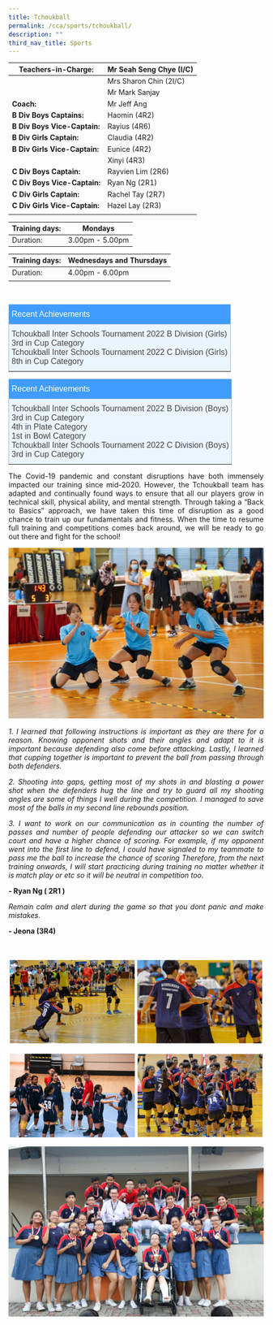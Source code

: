 ```yaml
---
title: Tchoukball
permalink: /cca/sports/tchoukball/
description: ""
third_nav_title: Sports
---
```

|  **Teachers-in-Charge:** | Mr Seah Seng Chye (I/C) | 
| -------- | -------- |
| |Mrs Sharon Chin (2I/C)  |
|  |  Mr Mark Sanjay |
|**Coach:** | Mr Jeff Ang|
|**B Div Boys Captains:** |Haomin (4R2) |
| **B Div Boys Vice-Captain:**|Rayius (4R6)|
|**B Div Girls Captain:** |Claudia (4R2)    |
| **B Div Girls Vice-Captain:** |Eunice (4R2) |
| | Xinyi (4R3) |
|**C Div Boys Captain:** |Rayvien Lim (2R6) |
| **C Div Boys Vice-Captain:**|Ryan Ng (2R1)|
|**C Div Girls Captain:** |Rachel Tay (2R7)   |
| **C Div Girls Vice-Captain:** |Hazel Lay (2R3) |
|  |  |

| Training days: | Mondays  |
| - | -|
| Duration: |  3.00pm - 5.00pm |

| Training days: | Wednesdays and Thursdays  |
| - | -|
| Duration: |  4.00pm - 6.00pm |
|  |  |


<br><style type="text/css">
.tg  {border-collapse:collapse;border-color:#9ABAD9;border-spacing:0;}
.tg td{background-color:#EBF5FF;border-color:#9ABAD9;border-style:solid;border-width:1px;color:#444;
  font-family:Arial, sans-serif;font-size:14px;overflow:hidden;padding:10px 5px;word-break:normal;}
.tg th{background-color:#409cff;border-color:#9ABAD9;border-style:solid;border-width:1px;color:#fff;
  font-family:Arial, sans-serif;font-size:14px;font-weight:normal;overflow:hidden;padding:10px 5px;word-break:normal;}
.tg .tg-3jrd{border-color:inherit;font-family:"Lucida Sans Unicode", "Lucida Grande", sans-serif !important;font-size:medium;
  text-align:left;vertical-align:top}
</style>
<table class="tg">
<thead>
  <tr>
    <th class="tg-3jrd">Recent Achievements<br></th>
  </tr>
</thead>
<tbody>
  <tr>
    <td class="tg-3jrd">Tchoukball Inter Schools Tournament 2022 B Division  (Girls)<br>3rd in Cup Category<br>Tchoukball Inter Schools Tournament 2022 C Division  (Girls)<br>8th in Cup Category </td>
		
  </tr>
</tbody>
</table>

<style type="text/css">
.tg  {border-collapse:collapse;border-color:#9ABAD9;border-spacing:0;}
.tg td{background-color:#EBF5FF;border-color:#9ABAD9;border-style:solid;border-width:1px;color:#444;
  font-family:Arial, sans-serif;font-size:14px;overflow:hidden;padding:10px 5px;word-break:normal;}
.tg th{background-color:#409cff;border-color:#9ABAD9;border-style:solid;border-width:1px;color:#fff;
  font-family:Arial, sans-serif;font-size:14px;font-weight:normal;overflow:hidden;padding:10px 5px;word-break:normal;}
.tg .tg-3jrd{border-color:inherit;font-family:"Lucida Sans Unicode", "Lucida Grande", sans-serif !important;font-size:medium;
  text-align:left;vertical-align:top}
</style>
<table class="tg">
<thead>
  <tr>
    <th class="tg-3jrd">Recent Achievements<br></th>
  </tr>
</thead>
<tbody>
  <tr>
    <td class="tg-3jrd">Tchoukball Inter Schools Tournament 2022 B Division  (Boys)<br>
			3rd in Cup Category<br>
			4th in Plate Category<br>
1st in Bowl Category<br>
			Tchoukball Inter Schools Tournament 2022 C Division  (Boys)<br>
			3rd in Cup Category</td>
  </tr>
</tbody>
</table>
<p style="text-align:justify">
The Covid-19 pandemic and constant disruptions have both immensely impacted our training since mid-2020. However, the Tchoukball team has adapted and continually found ways to ensure that all our players grow in technical skill, physical ability, and mental strength. Through taking a “Back to Basics” approach, we have taken this time of disruption as a good chance to train up our fundamentals and fitness. When the time to resume full training and competitions comes back around, we will be ready to go out there and fight for the school!</p>

![](/images/Cca/cca-tchoukball-02.jpg)

<p style="text-align:justify; font-style:italic">
1. I learned that following instructions is important as they are there for a reason.  Knowing opponent shots and their angles and adapt to it is important because defending also come before attacking.  Lastly, I learned that cupping together is important to prevent the ball from passing through both defenders. </p>

<p style="text-align:justify; font-style:italic">2. Shooting into gaps, getting most of my shots in and blasting a power shot when the defenders hug the line and try to guard all my shooting angles are some of things I well during the competition. I managed to save most of the balls in my second line rebounds position.  </p>

<p style="text-align:justify; font-style:italic">3. I want to work on our communication as in counting the number of passes and number of people defending our attacker so we can switch court and have a higher chance of scoring. For example, if my opponent went into the first line to defend, I could have signaled to my teammate to pass me the ball to increase the chance of scoring  Therefore, from the next training onwards, I will start practicing during training no matter whether it is match play or etc so it will be neutral in competition too.</p>

**- Ryan Ng ( 2R1 )**

 <p style="text-align:justify; font-style:italic">
Remain calm and alert during the game so that you dont panic and make mistakes. </p>

**- Jeona (3R4)**

<br>

![](/images/Cca/cca-tchoukball-03.jpg)

![](/images/Cca/cca-tchoukball-04.jpg)

![](/images/Cca/cca-tchoukball-05.jpg)